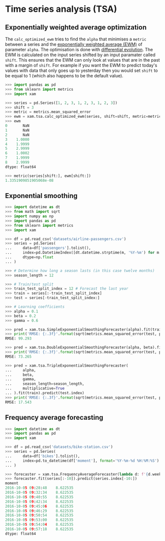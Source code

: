 # Time series analysis (TSA)

## Exponentially weighted average optimization

The `calc_optimized_ewm` tries to find the `alpha` that minimises a `metric` between a series and the [exponentially weighted average (EWM)](https://pandas.pydata.org/pandas-docs/stable/generated/pandas.DataFrame.ewm.html) of parameter `alpha`. The optimisation is done with [differential evolution](https://docs.scipy.org/doc/scipy/reference/generated/scipy.optimize.differential_evolution.html). The EWM is calculated on the input series shifted by an input paramater called `shift`. This ensures that the EWM can only look at values that are in the past with a margin of `shift`. For example if you want the EWM to predict today's values with data that only goes up to yesterday then you would set `shift` to be equal to 1 (which also happens to be the default value).

```python
>>> import pandas as pd
>>> from sklearn import metrics
>>> import xam

>>> series = pd.Series([1, 2, 3, 1, 2, 3, 1, 2, 3])
>>> shift = 3
>>> metric = metrics.mean_squared_error
>>> ewm = xam.tsa.calc_optimized_ewm(series, shift=shift, metric=metric, seed=42)
>>> ewm
0       NaN
1       NaN
2       NaN
3    1.0000
4    1.9999
5    2.9999
6    1.0002
7    1.9999
8    2.9999
dtype: float64

>>> metric(series[shift:], ewm[shift:])
1.3351909851905068e-08

```

## Exponential smoothing

```python
>>> import datetime as dt
>>> from math import sqrt
>>> import numpy as np
>>> import pandas as pd
>>> from sklearn import metrics
>>> import xam

>>> df = pd.read_csv('datasets/airline-passengers.csv')
>>> series = pd.Series(
...     data=df['passengers'].tolist(),
...     index=pd.DatetimeIndex([dt.datetime.strptime(m, '%Y-%m') for m in df['month']]),
...     dtype=np.float
... )

>>> # Determine how long a season lasts (in this case twelve months)
>>> season_length = 12

>>> # Train/test split
>>> train_test_split_index = 12 # Forecast the last year
>>> train = series[:-train_test_split_index]
>>> test = series[-train_test_split_index:]

>>> # Learning coefficients
>>> alpha = 0.1
>>> beta = 0.2
>>> gamma = 0.6

>>> pred = xam.tsa.SimpleExponentialSmoothingForecaster(alpha).fit(train).predict(test.index)
>>> print('RMSE: {:.3f}'.format(sqrt(metrics.mean_squared_error(test, pred))))
RMSE: 99.293

>>> pred = xam.tsa.DoubleExponentialSmoothingForecaster(alpha, beta).fit(train).predict(test.index)
>>> print('RMSE: {:.3f}'.format(sqrt(metrics.mean_squared_error(test, pred))))
RMSE: 73.265

>>> pred = xam.tsa.TripleExponentialSmoothingForecaster(
...     alpha,
...     beta,
...     gamma,
...     season_length=season_length,
...     multiplicative=True
... ).fit(train).predict(test.index)
>>> print('RMSE: {:.3f}'.format(sqrt(metrics.mean_squared_error(test, pred))))
RMSE: 17.543

```

## Frequency average forecasting

```python
>>> import datetime as dt
>>> import pandas as pd
>>> import xam

>>> df = pd.read_csv('datasets/bike-station.csv')
>>> series = pd.Series(
...     data=df['bikes'].tolist(),
...     index=pd.to_datetime(df['moment'], format='%Y-%m-%d %H:%M:%S')
... )

>>> forecaster = xam.tsa.FrequencyAverageForecaster(lambda d: f'{d.weekday()}-{d.hour}')
>>> forecaster.fit(series[:-10]).predict(series.index[-10:])
moment
2016-10-05 09:28:48    8.622535
2016-10-05 09:32:34    8.622535
2016-10-05 09:40:55    8.622535
2016-10-05 09:42:34    8.622535
2016-10-05 09:45:06    8.622535
2016-10-05 09:46:29    8.622535
2016-10-05 09:50:54    8.622535
2016-10-05 09:53:00    8.622535
2016-10-05 09:54:04    8.622535
2016-10-05 09:57:18    8.622535
dtype: float64

```

